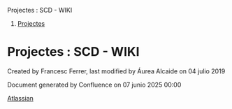 Projectes : SCD - WIKI  

1.  [Projectes](index.md)

Projectes : SCD - WIKI
======================

Created by Francesc Ferrer, last modified by Áurea Alcaide on 04 julio 2019

  

Document generated by Confluence on 07 junio 2025 00:00

[Atlassian](http://www.atlassian.com/)